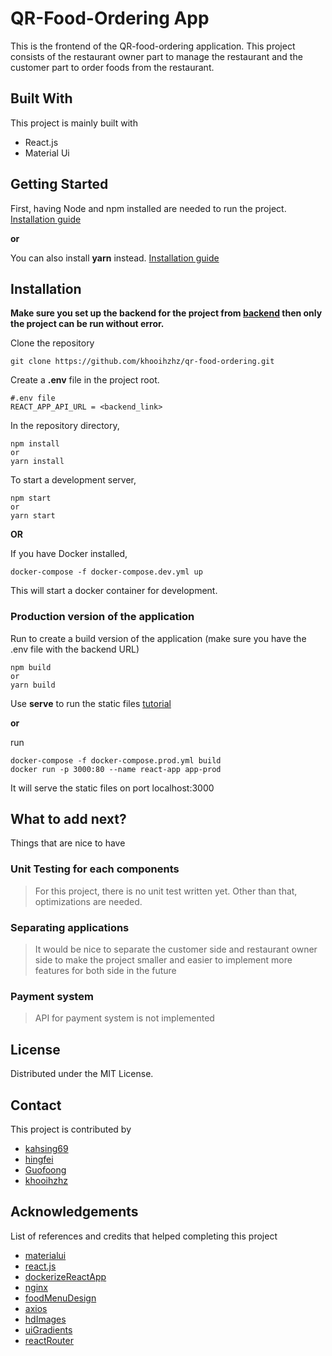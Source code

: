 # QR-Food-Ordering App
This is the frontend of the QR-food-ordering application. This project consists of the restaurant owner part to manage the restaurant and the customer part to order foods from the restaurant.

## Built With
This project is mainly built with
- React.js
- Material Ui

## Getting Started
First, having Node and npm installed are needed to run the project.
[Installation guide](https://docs.npmjs.com/downloading-and-installing-node-js-and-npm)

**or**

You can also install **yarn** instead.
[Installation guide](https://classic.yarnpkg.com/lang/en/docs/install/#windows-stable)

## Installation
**Make sure you set up the backend for the project from [backend](https://github.com/khooihzhz/qr-food-ordering-backend) then only the project can be run without error.**

Clone the repository
```
git clone https://github.com/khooihzhz/qr-food-ordering.git
```

Create a **.env** file in the project root.
``` 
#.env file
REACT_APP_API_URL = <backend_link>
```

In the repository directory, 
```
npm install
or 
yarn install
```

To start a development server, 
```
npm start
or 
yarn start
```

**OR**

If you have Docker installed,
```
docker-compose -f docker-compose.dev.yml up
```
This will start a docker container for development.

### Production version of the application
Run to create a build version of the application (make sure you have the .env file with the backend URL)
```
npm build
or 
yarn build
```

Use **serve** to run the static files [tutorial](https://stackoverflow.com/a/49209041)

**or**

run 
```
docker-compose -f docker-compose.prod.yml build
docker run -p 3000:80 --name react-app app-prod
```

It will serve the static files on port localhost:3000

## What to add next?
Things that are nice to have 
### Unit Testing for each components
> For this project, there is no unit test written yet. Other than that, optimizations are needed.

### Separating applications
> It would be nice to separate the customer side and restaurant owner side to make the project smaller and easier to implement more features for both side in the future

### Payment system
> API for payment system is not implemented

## License
Distributed under the MIT License.

## Contact
This project is contributed by 
- [kahsing69](https://github.com/kahsing69)
- [hingfei](https://github.com/hingfei)
- [Guofoong](https://github.com/Guofoong)
- [khooihzhz](https://github.com/khooihzhz)

## Acknowledgements
List of references and credits that helped completing this project
- [materialui](https://mui.com/)
- [react.js](https://reactjs.org/)
- [dockerizeReactApp](https://www.youtube.com/watch?v=1QK27MUr2Dk&ab_channel=Karan)
- [nginx](https://www.nginx.com/)
- [foodMenuDesign](https://codingartistweb.com/2021/05/responsive-food-menu-without-media-queries/)
- [axios](https://github.com/axios/axios)
- [hdImages](https://unsplash.com/)
- [uiGradients](https://uigradients.com)
- [reactRouter](https://reactrouter.com/)
